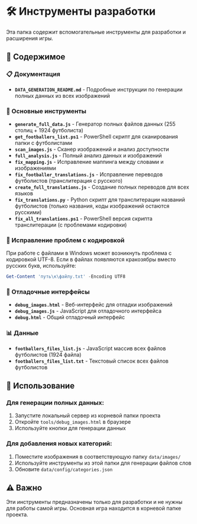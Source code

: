 # 🛠️ Инструменты разработки

Эта папка содержит вспомогательные инструменты для разработки и расширения игры.

## 📁 Содержимое

### 📋 Документация
- **`DATA_GENERATION_README.md`** - Подробные инструкции по генерации полных данных из всех изображений

### 🔧 Основные инструменты
- **`generate_full_data.js`** - Генератор полных файлов данных (255 столиц + 1924 футболиста)
- **`get_footballers_list.ps1`** - PowerShell скрипт для сканирования папки с футболистами
- **`scan_images.js`** - Сканер изображений и анализ доступности
- **`full_analysis.js`** - Полный анализ данных и изображений
- **`fix_mapping.js`** - Исправление маппинга между словами и изображениями
- **`fix_footballer_translations.js`** - Исправление переводов футболистов (транслитерация с русского)
- **`create_full_translations.js`** - Создание полных переводов для всех языков
- **`fix_translations.py`** - Python скрипт для транслитерации названий футболистов (только названия, коды изображений остаются русскими)
- **`fix_all_translations.ps1`** - PowerShell версия скрипта транслитерации (с проблемами кодировки)

### 🔧 Исправление проблем с кодировкой
При работе с файлами в Windows может возникнуть проблема с кодировкой UTF-8. Если в файлах появляются кракозябры вместо русских букв, используйте:
```powershell
Get-Content 'путь\к\файлу.txt' -Encoding UTF8
```

### 🐛 Отладочные интерфейсы
- **`debug_images.html`** - Веб-интерфейс для отладки изображений
- **`debug_images.js`** - JavaScript для отладочного интерфейса
- **`debug.html`** - Общий отладочный интерфейс

### 📊 Данные
- **`footballers_files_list.js`** - JavaScript массив всех файлов футболистов (1924 файла)
- **`footballers_files_list.txt`** - Текстовый список всех файлов футболистов

## 🚀 Использование

### Для генерации полных данных:
1. Запустите локальный сервер из корневой папки проекта
2. Откройте `tools/debug_images.html` в браузере
3. Используйте кнопки для генерации данных

### Для добавления новых категорий:
1. Поместите изображения в соответствующую папку `data/images/`
2. Используйте инструменты из этой папки для генерации файлов слов
3. Обновите `data/config/categories.json`

## ⚠️ Важно

Эти инструменты предназначены только для разработки и не нужны для работы самой игры. Основная игра находится в корневой папке проекта. 